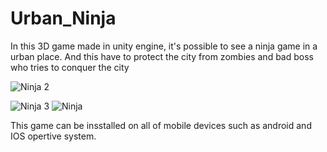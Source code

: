 # Urban_Ninja

In this 3D game made in unity engine, it's possible to see a ninja game in a urban place. And this have to protect the city from zombies and bad boss who tries to conquer the city

![Ninja 2](https://user-images.githubusercontent.com/71477601/177025534-aaaff556-6d70-4695-8587-b8744767572d.PNG)

![Ninja 3](https://user-images.githubusercontent.com/71477601/177025537-122e08e5-4a4b-4608-b95d-c1fd025aad8a.PNG)
![Ninja](https://user-images.githubusercontent.com/71477601/177025538-2bc1b9b8-d101-4196-96ec-8130cc3e58ea.PNG)


This game can be insstalled on all of mobile devices such as android and IOS opertive system. 
